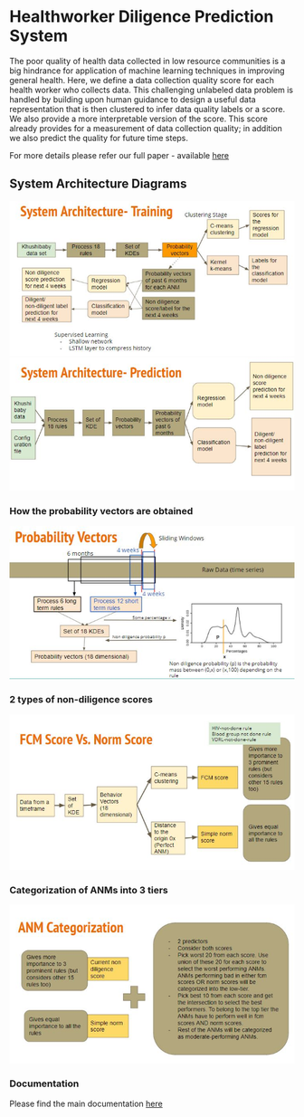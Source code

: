 # Healthworker Diligence Prediction System

The poor quality of health data collected in low resource communities is a big hindrance for application of machine learning techniques in improving general health. 
Here, we define a data collection quality score for each health worker who collects data. 
This challenging unlabeled data problem is handled by building upon human guidance to design a useful data representation that is then clustered to infer data quality labels or a score. 
We also provide a more interpretable version of the score.
This score already provides for a measurement of data collection quality; in addition we also predict the quality for future time steps.

For more details please refer our full paper - available [here](https://arxiv.org/pdf/2011.02962.pdf)

## System Architecture Diagrams

![image info](./images/train.JPG)
![image info](./images/prediction.JPG)

### How the probability vectors are obtained
![image info](./images/prob_vec.JPG)

### 2 types of non-diligence scores
![image info](images/fcm_norm_scores.JPG)

### Categorization of ANMs into 3 tiers
![image info](images/CategorizationJPG.JPG)

### Documentation

Please find the main documentation [here](./docs/README.md)